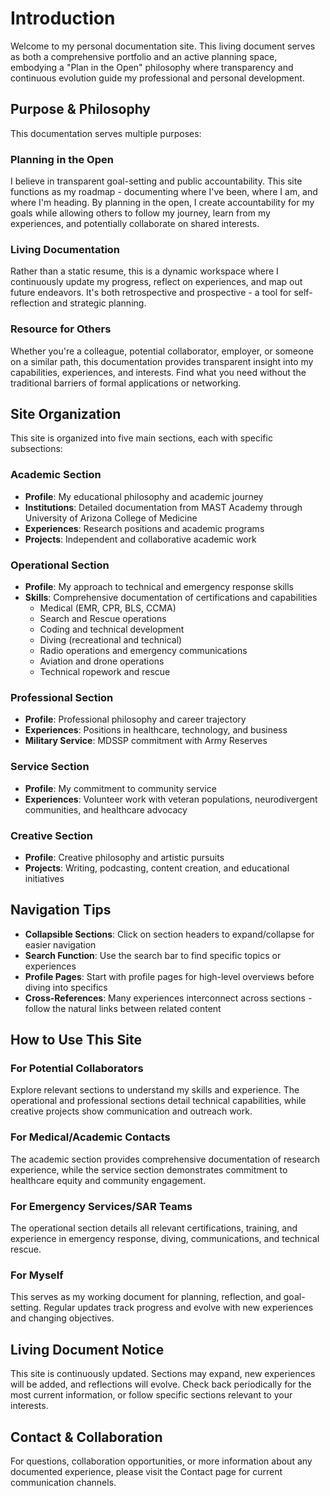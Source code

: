 # Introduction

Welcome to my personal documentation site. This living document serves as both a comprehensive portfolio and an active planning space, embodying a "Plan in the Open" philosophy where transparency and continuous evolution guide my professional and personal development.

## Purpose & Philosophy

This documentation serves multiple purposes:

### Planning in the Open
I believe in transparent goal-setting and public accountability. This site functions as my roadmap - documenting where I've been, where I am, and where I'm heading. By planning in the open, I create accountability for my goals while allowing others to follow my journey, learn from my experiences, and potentially collaborate on shared interests.

### Living Documentation
Rather than a static resume, this is a dynamic workspace where I continuously update my progress, reflect on experiences, and map out future endeavors. It's both retrospective and prospective - a tool for self-reflection and strategic planning.

### Resource for Others
Whether you're a colleague, potential collaborator, employer, or someone on a similar path, this documentation provides transparent insight into my capabilities, experiences, and interests. Find what you need without the traditional barriers of formal applications or networking.

## Site Organization

This site is organized into five main sections, each with specific subsections:

### Academic Section
- **Profile**: My educational philosophy and academic journey
- **Institutions**: Detailed documentation from MAST Academy through University of Arizona College of Medicine
- **Experiences**: Research positions and academic programs
- **Projects**: Independent and collaborative academic work

### Operational Section  
- **Profile**: My approach to technical and emergency response skills
- **Skills**: Comprehensive documentation of certifications and capabilities
  - Medical (EMR, CPR, BLS, CCMA)
  - Search and Rescue operations
  - Coding and technical development
  - Diving (recreational and technical)
  - Radio operations and emergency communications
  - Aviation and drone operations
  - Technical ropework and rescue

### Professional Section
- **Profile**: Professional philosophy and career trajectory
- **Experiences**: Positions in healthcare, technology, and business
- **Military Service**: MDSSP commitment with Army Reserves

### Service Section
- **Profile**: My commitment to community service
- **Experiences**: Volunteer work with veteran populations, neurodivergent communities, and healthcare advocacy

### Creative Section
- **Profile**: Creative philosophy and artistic pursuits
- **Projects**: Writing, podcasting, content creation, and educational initiatives

## Navigation Tips

- **Collapsible Sections**: Click on section headers to expand/collapse for easier navigation
- **Search Function**: Use the search bar to find specific topics or experiences
- **Profile Pages**: Start with profile pages for high-level overviews before diving into specifics
- **Cross-References**: Many experiences interconnect across sections - follow the natural links between related content

## How to Use This Site

### For Potential Collaborators
Explore relevant sections to understand my skills and experience. The operational and professional sections detail technical capabilities, while creative projects show communication and outreach work.

### For Medical/Academic Contacts
The academic section provides comprehensive documentation of research experience, while the service section demonstrates commitment to healthcare equity and community engagement.

### For Emergency Services/SAR Teams
The operational section details all relevant certifications, training, and experience in emergency response, diving, communications, and technical rescue.

### For Myself
This serves as my working document for planning, reflection, and goal-setting. Regular updates track progress and evolve with new experiences and changing objectives.

## Living Document Notice

This site is continuously updated. Sections may expand, new experiences will be added, and reflections will evolve. Check back periodically for the most current information, or follow specific sections relevant to your interests.

## Contact & Collaboration

For questions, collaboration opportunities, or more information about any documented experience, please visit the Contact page for current communication channels.